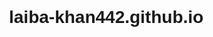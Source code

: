 # laiba-khan442.github.io
<!DOCTYPE html>
<html lang="en">
<head>
    <meta charset="UTF-8">
    <meta name="viewport" content="width=device-width, initial-scale=1.0">
    <title>Example Webpage</title>
    <style>
        body {
            font-family: Arial, sans-serif;
            margin: 20px;
            padding: 20px;
        }

        header {
            text-align: center;
            padding: 20px;
            background-color: #4CAF50;
            color: white;
        }

        section {
            margin: 20px 0;
        }

        footer {
            text-align: center;
            padding: 10px;
            background-color: #4CAF50;
            color: white;
            position: fixed;
            bottom: 0;
            width: 100%;
        }
    </style>
</head>
<body>

    <header>
        <h1>Welcome to Example Webpage</h1>
    </header>

    <section>
        <h2>About Us</h2>
        <p>This is a simple example webpage to demonstrate HTML and CSS.</p>
    </section>

    <section>
        <h2>Contact Information</h2>
        <p>Email: example@example.com</p>
        <p>Phone: +1 234 567 890</p>
    </section>

    <footer>
        &copy; All rights reserved.
    </footer>

</body>
</html>
